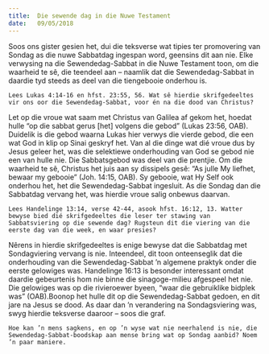 ```yaml
---
title:  Die sewende dag in die Nuwe Testament
date:   09/05/2018
---
```


Soos ons gister gesien het, dui die teksverse wat tipies ter promovering van Sondag as die nuwe Sabbatdag ingespan word, geensins dit aan nie. Elke verwysing na die Sewendedag-Sabbat in die Nuwe Testament toon, om die waarheid te sê, die teendeel aan – naamlik dat die Sewendedag-Sabbat in daardie tyd steeds as deel van die tiengebooie onderhou is. 

`Lees Lukas 4:14-16 en hfst. 23:55, 56. Wat sê hierdie skrifgedeeltes vir ons oor die Sewendedag-Sabbat, voor én na die dood van Christus?` 

Let op die vroue wat saam met Christus van Galilea af gekom het, hoedat hulle “op die sabbat gerus [het] volgens die gebod” (Lukas 23:56, OAB). Duidelik is die gebod waarna Lukas hier verwys die vierde gebod, die een wat God in klip op Sinai geskryf het. Van al die dinge wat dié vroue dus by Jesus geleer het, was die selektiewe onderhouding van God se gebod nie een van hulle nie. Die Sabbatsgebod was deel van die prentjie. Om die waarheid te sê, Christus het juis aan sy dissipels gesê: “As julle My liefhet, bewaar my gebooie” (Joh. 14:15, OAB). Sy gebooie, wat Hy Self ook onderhou het, het die Sewendedag-Sabbat ingesluit. As die Sondag dan die Sabbatdag vervang het, was hierdie vroue salig onbewus daarvan. 

`Lees Handelinge 13:14, verse 42-44, asook hfst. 16:12, 13. Watter bewyse bied dié skrifgedeeltes die leser ter stawing van Sabbatsviering op die sewende dag? Rugsteun dit die viering van die eerste dag van die week, en waar presies?` 

Nêrens in hierdie skrifgedeeltes is enige bewyse dat die Sabbatdag met Sondagviering vervang is nie. Inteendeel, dit toon onteenseglik dat die onderhouding van die Sewendedag-Sabbat ’n algemene praktyk onder die eerste gelowiges was. Handelinge 16:13 is besonder interessant omdat daardie gebeurtenis hom nie binne die sinagoge-milieu afgespeel het nie. Die gelowiges was op die rivieroewer byeen, “waar die gebruiklike bidplek was” (OAB).Boonop het hulle dit op die Sewendedag-Sabbat gedoen, en dit jare na Jesus se dood. As daar dan ’n verandering na Sondagsviering was, swyg hierdie teksverse daaroor – soos die graf. 

`Hoe kan ’n mens sagkens, en op ’n wyse wat nie neerhalend is nie, die Sewendedag-Sabbat-boodskap aan mense bring wat op Sondag aanbid? Noem ’n paar maniere.`
